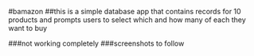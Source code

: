 #bamazon
##this is a simple database app that contains records for 10 products and prompts users to select which and how many of each they want to buy

###not working completely
###screenshots to follow
